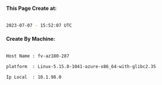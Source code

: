
   
#### This Page Create at:

```bash

2023-07-07 - 15:52:07 UTC

```

#### Create By Machine:

```bash

Host Name : fv-az180-287

platform  : Linux-5.15.0-1041-azure-x86_64-with-glibc2.35

Ip Local  : 10.1.98.0

```

